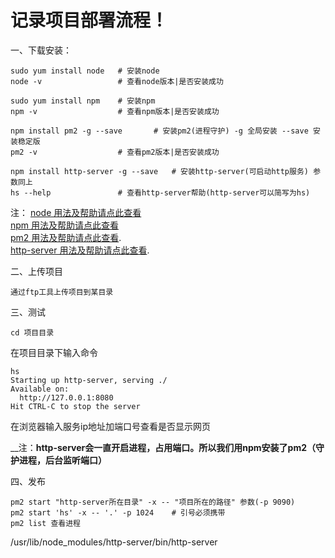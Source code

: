 # 记录项目部署流程！

一、下载安装：

	sudo yum install node 	# 安装node
	node -v					# 查看node版本|是否安装成功

	sudo yum install npm	# 安装npm
	npm -v 					# 查看npm版本|是否安装成功

	npm install pm2 -g --save 		# 安装pm2(进程守护) -g 全局安装 --save 安装稳定版
	pm2 -v 					# 查看pm2版本|是否安装成功

	npm install http-server -g --save	# 安装http-server(可启动http服务) 参数同上
	hs --help				# 查看http-server帮助(http-server可以简写为hs)

注：
    [node 用法及帮助请点此查看](https://github.com/roy-lau/nodejs)<br>
    [npm 用法及帮助请点此查看](https://github.com/roy-lau/nodejs)<br>
    [pm2 用法及帮助请点此查看](https://github.com/roy-lau/log/blob/master/static-pages-deploy/pm2.md).<br>
    [http-server 用法及帮助请点此查看](https://github.com/roy-lau/log/blob/master/static-pages-deploy/http-server.md).

二、上传项目

	通过ftp工具上传项目到某目录

三、测试

	cd 项目目录

在项目目录下输入命令

	hs
	Starting up http-server, serving ./
	Available on:
	  http://127.0.0.1:8080
	Hit CTRL-C to stop the server

在浏览器输入服务ip地址加端口号查看是否显示网页

__注：__http-server会一直开启进程，占用端口。所以我们用npm安装了pm2（守护进程，后台监听端口）__

四、发布

	pm2 start "http-server所在目录" -x -- "项目所在的路径" 参数(-p 9090)
	pm2 start 'hs' -x -- '.' -p 1024 	# 引号必须携带
	pm2 list 查看进程

/usr/lib/node_modules/http-server/bin/http-server
